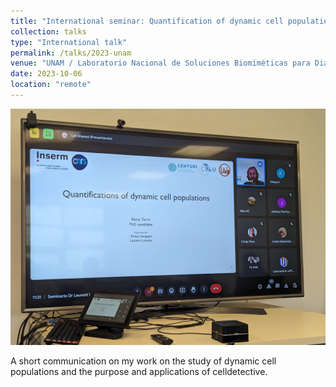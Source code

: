 ```yaml
---
title: "International seminar: Quantification of dynamic cell populations"
collection: talks
type: "International talk"
permalink: /talks/2023-unam
venue: "UNAM / Laboratorio Nacional de Soluciones Biomiméticas para Diagnóstico y Terapia (LaNSBioDyT)"
date: 2023-10-06
location: "remote"
---
```


![](/images/mexico.jpg)

A short communication on my work on the study of dynamic cell populations and the purpose and applications of celldetective. 
